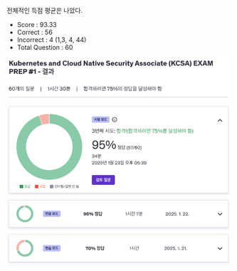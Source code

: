전체적인 득점 평균은 나았다.

- Score : 93.33
- Correct : 56
- Incorrect : 4 (1,3, 4, 44)
- Total Question : 60

<img src="./udemy-test-1.png" style="width: 600px;">
